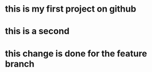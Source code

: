 # this is my first project on github
# this is a second 
# this change is done for the feature branch